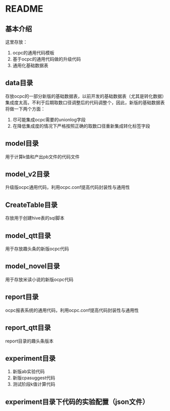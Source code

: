 # README

## 基本介绍
这里存放：
1. ocpc的通用代码模板
2. 基于ocpc的通用代码做的升级代码
3. 通用化基础数据表

## data目录
存放ocpc的一部分新版的基础数据表，以前开发的基础数据表（尤其是转化数据）集成度太高，不利于后期取数口径调整后的代码调整个，因此，新版的基础数据表将做一下两个方面：
1. 尽可能集成ocpc需要的unionlog字段
2. 在降低集成度的情况下严格按照正确的取数口径重新集成转化标签字段

## model目录
用于计算k值和产出pb文件的代码文件

## model_v2目录
升级版ocpc通用代码，利用ocpc.conf提高代码封装性与通用性

## CreateTable目录
存放用于创建hive表的sql脚本

## model_qtt目录
用于存放趣头条的新版ocpc代码

## model_novel目录
用于存放米读小说的新版ocpc代码

## report目录
ocpc报表系统的通用代码，利用ocpc.conf提高代码封装性与通用性

## report_qtt目录
report目录的趣头条版本

## experiment目录
1. 新版ab实验代码
2. 新版cpasuggest代码
3. 测试阶段k值计算代码

## experiment目录下代码的实验配置（json文件）
